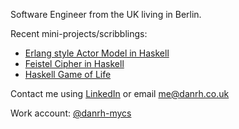 Software Engineer from the UK living in Berlin. 

Recent mini-projects/scribblings:
- [Erlang style Actor Model in Haskell](https://github.com/DanielRHolland/haskell-actor-model/blob/master/app/Main.hs)
- [Feistel Cipher in Haskell](https://gist.github.com/DanielRHolland/e985e2d118ee19a8b70127b373fb4df2)
- [Haskell Game of Life](https://gist.githubusercontent.com/DanielRHolland/d448851dc39eda4bd2a65a35148a7e7c)

Contact me using [LinkedIn](https://www.linkedin.com/in/danrholland) or email me@danrh.co.uk

Work account: [@danrh-mycs](https://github.com/danrh-mycs)

